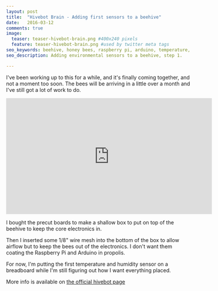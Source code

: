 ```yaml
---
layout: post
title:  "Hivebot Brain - Adding first sensors to a beehive"
date:   2016-03-12
comments: true
image:
  teaser: teaser-hivebot-brain.png #400x240 pixels
  feature: teaser-hivebot-brain.png #used by twitter meta tags
seo_keywords: beehive, honey bees, raspberry pi, arduino, temperature, humidity, hivebot
seo_description: Adding environmental sensors to a beehive, step 1.

---
```


I've been working up to this for a while, and it's finally coming together,
and not a moment too soon. The bees will be arriving in a little over a month
and I've still got a lot of work to do.

<iframe width="560" height="315" src="https://www.youtube.com/embed/nSBx-UG7nZw" frameborder="0" allowfullscreen></iframe>

I bought the precut boards to make a shallow box to put on top of the beehive
to keep the core electronics in.

Then I inserted some 1/8" wire mesh into the bottom of the box to allow airflow
but to keep the bees out of the electronics.  I don't want them coating the
Raspberry Pi and Arduino in propolis.  

For now, I'm putting the first temperature and humidity sensor on a breadboard
while I'm still figuring out how I want everything placed.

More info is available on [the official hivebot page](/hivebot)
